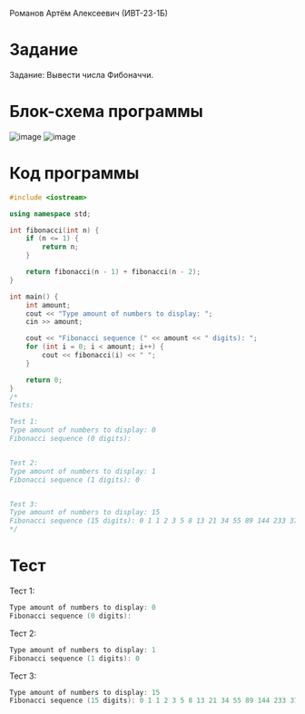 Романов Артём Алексеевич (ИВТ-23-1Б)

# Задание

Задание: Вывести числа Фибоначчи.

# Блок-схема программы
![image](https://github.com/Wingoush/LABS_PSTU_2023/assets/147124195/3cd95179-5ea4-431c-b427-5bb2870b0bf3)
![image](https://github.com/Wingoush/LABS_PSTU_2023/assets/147124195/d51b978f-0fae-4ead-853c-f79ca10a9a2b)

# Код программы

```cpp
#include <iostream>

using namespace std;

int fibonacci(int n) {
	if (n <= 1) {
		return n;
	}

	return fibonacci(n - 1) + fibonacci(n - 2);
}

int main() {
	int amount;
	cout << "Type amount of numbers to display: ";
	cin >> amount;

	cout << "Fibonacci sequence (" << amount << " digits): ";
	for (int i = 0; i < amount; i++) {
		cout << fibonacci(i) << " ";
	}

	return 0;
}
/*
Tests:

Test 1:
Type amount of numbers to display: 0
Fibonacci sequence (0 digits):


Test 2:
Type amount of numbers to display: 1
Fibonacci sequence (1 digits): 0


Test 3:
Type amount of numbers to display: 15
Fibonacci sequence (15 digits): 0 1 1 2 3 5 8 13 21 34 55 89 144 233 377
*/
```

# Тест

Тест 1:

```cpp
Type amount of numbers to display: 0
Fibonacci sequence (0 digits):
```

Тест 2:

```cpp
Type amount of numbers to display: 1
Fibonacci sequence (1 digits): 0
```

Тест 3:

```cpp
Type amount of numbers to display: 15
Fibonacci sequence (15 digits): 0 1 1 2 3 5 8 13 21 34 55 89 144 233 377
```
